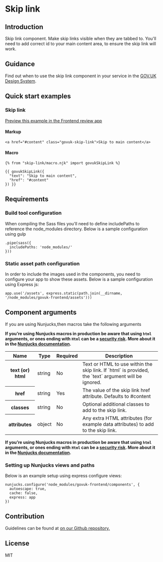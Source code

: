 # Skip link

## Introduction

Skip link component. Make skip links visible when they are tabbed to. You'll need to add correct id to your main content area, to ensure the skip link will work.

## Guidance

Find out when to use the skip link component in your service in the [GOV.UK Design System](https://design-system.service.gov.uk/components/skip-link).

## Quick start examples

### Skip link

[Preview this example in the Frontend review app](http://govuk-frontend-review.herokuapp.com/components/skip-link/preview)

#### Markup

    <a href="#content" class="govuk-skip-link">Skip to main content</a>

#### Macro

    {% from "skip-link/macro.njk" import govukSkipLink %}

    {{ govukSkipLink({
      "text": "Skip to main content",
      "href": "#content"
    }) }}

## Requirements

### Build tool configuration

When compiling the Sass files you'll need to define includePaths to reference the node_modules directory. Below is a sample configuration using gulp

    .pipe(sass({
      includePaths: 'node_modules/'
    }))

### Static asset path configuration

In order to include the images used in the components, you need to configure your app to show these assets. Below is a sample configuration using Express js:

    app.use('/assets', express.static(path.join(__dirname, '/node_modules/govuk-frontend/assets')))

## Component arguments

If you are using Nunjucks,then macros take the following arguments

**If you’re using Nunjucks macros in production be aware that using `html` arguments, or ones ending with `Html` can be a [security risk](https://en.wikipedia.org/wiki/Cross-site_scripting). More about it in the [Nunjucks documentation](https://mozilla.github.io/nunjucks/api.html#user-defined-templates-warning).**

<table class="govuk-table">

<thead class="govuk-table__head">

<tr class="govuk-table__row">

<th class="govuk-table__header" scope="col">Name</th>

<th class="govuk-table__header" scope="col">Type</th>

<th class="govuk-table__header" scope="col">Required</th>

<th class="govuk-table__header" scope="col">Description</th>

</tr>

</thead>

<tbody class="govuk-table__body">

<tr class="govuk-table__row">

<th class="govuk-table__header" scope="row">text (or) html</th>

<td class="govuk-table__cell">string</td>

<td class="govuk-table__cell">No</td>

<td class="govuk-table__cell">Text or HTML to use within the skip link. If `html` is provided, the `text` argument will be ignored.</td>

</tr>

<tr class="govuk-table__row">

<th class="govuk-table__header" scope="row">href</th>

<td class="govuk-table__cell">string</td>

<td class="govuk-table__cell">Yes</td>

<td class="govuk-table__cell">The value of the skip link href attribute. Defaults to #content</td>

</tr>

<tr class="govuk-table__row">

<th class="govuk-table__header" scope="row">classes</th>

<td class="govuk-table__cell">string</td>

<td class="govuk-table__cell">No</td>

<td class="govuk-table__cell">Optional additional classes to add to the skip link.</td>

</tr>

<tr class="govuk-table__row">

<th class="govuk-table__header" scope="row">attributes</th>

<td class="govuk-table__cell">object</td>

<td class="govuk-table__cell">No</td>

<td class="govuk-table__cell">Any extra HTML attributes (for example data attributes) to add to the skip link.</td>

</tr>

</tbody>

</table>

**If you’re using Nunjucks macros in production be aware that using `html` arguments, or ones ending with `Html` can be a [security risk](https://en.wikipedia.org/wiki/Cross-site_scripting). More about it in the [Nunjucks documentation](https://mozilla.github.io/nunjucks/api.html#user-defined-templates-warning).**

### Setting up Nunjucks views and paths

Below is an example setup using express configure views:

    nunjucks.configure('node_modules/govuk-frontend/components', {
      autoescape: true,
      cache: false,
      express: app
    })

## Contribution

Guidelines can be found at [on our Github repository.](https://github.com/alphagov/govuk-frontend/blob/master/CONTRIBUTING.md "link to contributing guidelines on our github repository")

## License

MIT